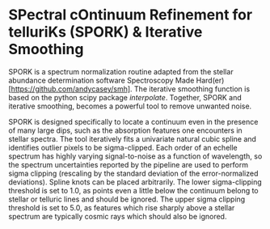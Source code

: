 # SPectral cOntinuum Refinement for telluriKs (SPORK) & Iterative Smoothing

SPORK is a spectrum normalization routine adapted from  the  stellar  abundance  determination  software Spectroscopy Made Hard(er)[https://github.com/andycasey/smh]. The iterative smoothing function is based on the python scipy package _interpolate_. Together, SPORK and iterative smoothing, becomes a powerful tool to remove unwanted noise. 

SPORK is designed specifically to locate a continuum even in the presence of many large dips, such as the absorption features one encounters in stellar spectra.  The tool iteratively fits a univariate natural cubic spline and identifies outlier pixels to be sigma-clipped. Each order of an echelle spectrum has highly varying signal-to-noise as a function of wavelength, so the spectrum uncertainties reported by the pipeline are used to perform sigma clipping (rescaling by the standard deviation of the error-normalized deviations). Spline knots can be placed arbitrarily. The lower sigma-clipping threshold is set to 1.0, as points even a little below the continuum belong to stellar or telluric lines and should be ignored. The upper sigma clipping threshold is set to 5.0, as features which rise sharply above a stellar spectrum are typically cosmic rays which should also be ignored.
